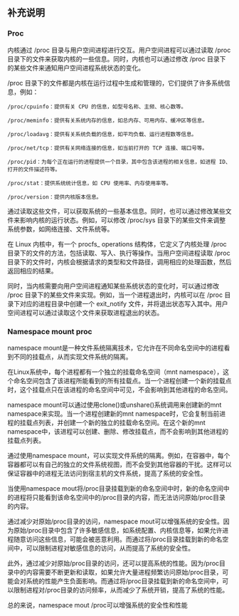 ## 补充说明

### Proc

内核通过 /proc 目录与用户空间进程进行交互。用户空间进程可以通过读取 /proc 目录下的文件来获取内核的一些信息。同时，内核也可以通过修改 /proc 目录下的某些文件来通知用户空间进程系统状态的变化。

/proc 目录下的文件都是内核在运行过程中生成和管理的，它们提供了许多系统信息，例如：

    /proc/cpuinfo：提供有关 CPU 的信息，如型号名称、主频、核心数等。

    /proc/meminfo：提供有关系统内存的信息，如总内存、可用内存、缓冲区等信息。

    /proc/loadavg：提供有关系统负载的信息，如平均负载、运行进程数等信息。

    /proc/net/tcp：提供有关网络连接的信息，如当前打开的 TCP 连接、端口号等。

    /proc/pid：为每个正在运行的进程提供一个目录，其中包含该进程的相关信息，如进程 ID、打开的文件描述符等。

    /proc/stat：提供系统统计信息，如 CPU 使用率、内存使用率等。

    /proc/version：提供内核版本信息。

通过读取这些文件，可以获取系统的一些基本信息。同时，也可以通过修改某些文件来影响内核的运行状态。例如，可以修改 /proc/sys 目录下的某些文件来调整系统参数，如网络连接、文件系统等。



在 Linux 内核中，有一个 procfs_ operations 结构体，它定义了内核处理 /proc 目录下的文件的方法，包括读取、写入、执行等操作。当用户空间进程读取 /proc 目录下的文件时，内核会根据请求的类型和文件路径，调用相应的处理函数，然后返回相应的结果。

同时，当内核需要向用户空间进程通知某些系统状态的变化时，可以通过修改 /proc 目录下的某些文件来实现。例如，当一个进程退出时，内核可以在 /proc 目录下对应的进程目录中创建一个 exit_notify 文件，并将退出状态写入其中。用户空间进程可以通过读取这个文件来获取进程退出的状态。

### Namespace mount proc
namespace mount是一种文件系统隔离技术，它允许在不同命名空间中的进程看到不同的挂载点，从而实现文件系统的隔离。

在Linux系统中，每个进程都有一个独立的挂载命名空间（mnt namespace），这个命名空间包含了该进程所能看到的所有挂载点。当一个进程创建一个新的挂载点时，这个挂载点只在该进程的命名空间中可见，不会影响到其他进程的命名空间。

namespace mount可以通过使用clone()或unshare()系统调用来创建新的mnt namespace来实现。当一个进程创建新的mnt namespace时，它会复制当前进程的挂载点列表，并创建一个新的独立的挂载命名空间。在这个新的mnt namespace中，该进程可以创建、删除、修改挂载点，而不会影响到其他进程的挂载点列表。

通过使用namespace mount，可以实现文件系统的隔离。例如，在容器中，每个容器都可以有自己的独立的文件系统视图，而不会受到其他容器的干扰。这样可以保证容器中的进程无法访问到宿主机的文件系统，提高了系统的安全性。

当使用namespace mout将/proc目录挂载到新的命名空间中时，新的命名空间中的进程将只能看到该命名空间中的/proc目录的内容，而无法访问原始/proc目录的内容。

通过减少对原始/proc目录的访问，namespace mout可以增强系统的安全性。因为原始/proc目录中包含了许多敏感信息，如系统配置、内核信息等，如果允许进程随意访问这些信息，可能会被恶意利用。而通过将/proc目录挂载到新的命名空间中，可以限制进程对敏感信息的访问，从而提高了系统的安全性。

此外，通过减少对原始/proc目录的访问，还可以提高系统的性能。因为/proc目录中的内容需要不断更新和读取，如果允许大量进程频繁访问原始/proc目录，可能会对系统的性能产生负面影响。而通过将/proc目录挂载到新的命名空间中，可以限制进程对/proc目录的访问频率，从而减少了系统开销，提高了系统的性能。

总的来说，namespace mout /proc可以增强系统的安全性和性能







